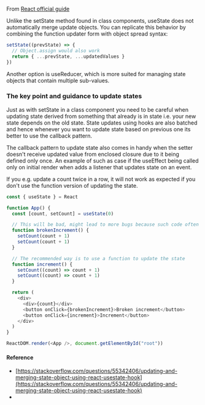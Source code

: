 From [React official guide](https://reactjs.org/docs/hooks-reference.html#functional-updates)

Unlike the setState method found in class components, useState does not automatically merge update objects. You can replicate this behavior by combining the function updater form with object spread syntax:

```js
setState((prevState) => {
  // Object.assign would also work
  return { ...prevState, ...updatedValues }
})
```

Another option is useReducer, which is more suited for managing state objects that contain multiple sub-values.

### The key point and guidance to update states

Just as with setState in a class component you need to be careful when updating state derived from something that already is in state i.e. your new state depends on the old state. State updates using hooks are also batched and hence whenever you want to update state based on previous one its better to use the callback pattern.

The callback pattern to update state also comes in handy when the setter doesn't receive updated value from enclosed closure due to it being defined only once. An example of such as case if the useEffect being called only on initial render when adds a listener that updates state on an event.

If you e.g. update a count twice in a row, it will not work as expected if you don't use the function version of updating the state.

```js
const { useState } = React

function App() {
  const [count, setCount] = useState(0)

  // This will be bad, might lead to more bugs because such code often end up inside a closure which has an outdated value of myState.
  function brokenIncrement() {
    setCount(count + 1)
    setCount(count + 1)
  }

  // The recommended way is to use a function to update the state
  function increment() {
    setCount((count) => count + 1)
    setCount((count) => count + 1)
  }

  return (
    <div>
      <div>{count}</div>
      <button onClick={brokenIncrement}>Broken increment</button>
      <button onClick={increment}>Increment</button>
    </div>
  )
}

ReactDOM.render(<App />, document.getElementById("root"))
```

#### Reference

- [https://stackoverflow.com/questions/55342406/updating-and-merging-state-object-using-react-usestate-hook](https://stackoverflow.com/questions/55342406/updating-and-merging-state-object-using-react-usestate-hook)
-

